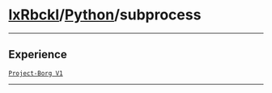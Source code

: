 # [lxRbckl](https://github.com/lxRbckl/lxRbckl/tree/main)/[Python](https://github.com/lxRbckl/lxRbckl/tree/main/Python)/subprocess

---



## Experience


[`Project-Borg V1`](https://github.com/lxRbckl/Project-Borg/blob/V1/README.md)




---